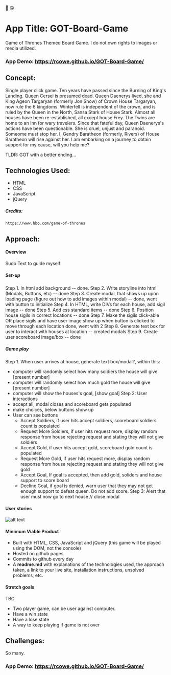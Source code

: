 :dancer:
:upside_down_face:

# App Title: GOT-Board-Game
Game of Thrones Themed Board Game. I do not own rights to images or media utilized.

### App Demo: https://rcowe.github.io/GOT-Board-Game/

## Concept:

Single player click game. Ten years have passed since the Burning of King's Landing. Queen Cersei is presumed dead. Queen Daenerys lived, she and King Ageon Targaryan (formerly Jon Snow) of Crown House Targaryan, now rule the 6 kingdoms. Winterfell is independent of the crown, and is ruled by the Queen in the North, Sansa Stark of House Stark. Almost all houses have been re-established, all except house Frey. The Twins are home to an Inn for wary travelers. Since that fateful day, Queen Daenerys's actions have been questionable. She is cruel, unjust and paranoid. Someome must stop her. I, Gendry Baratheon (formerly, Rivers) of House Baratheon will rise against her. 
I am embarking on a journey to obtain support for my cause, will you help me?

TLDR: GOT with a better ending...


## Technologies Used:

* HTML
* CSS
* JavaScript 
* jQuery

##### Credits:

    https://www.hbo.com/game-of-thrones


## Approach:

#### Overview

Sudo Text to guide myself:

##### Set-up

Step 1. In html add background -- done.
Step 2. Write storyline into html (Modals, Buttons, etc) -- done
Step 3. Create modal, that shows up upon loading page (figure out how to add images within modal) -- done, went with button to initialize
Step 4. In HTML, write DIVs for each house, add sigil image -- done
Step 5. Add css standard items -- done
Step 6. Position house sigils in correct locations -- done
Step 7. Make the sigils click-able OR place sigils and have user image show up when button is clicked to move through each location done, went with 2
Step 8. Generate text box for user to interact with houses at location -- created modals
Step 9. Create user scoreboard image/box -- done

##### Game play

Step 1. When user arrives at house, generate text box/modal?, within this:
- computer will randomly select how many soldiers the house will give [present number]
- computer will randomly select how much gold the house will give [present number]
- computer will show the houses's goal, [show goal]
  Step 2: User interactions
- accept all, modal closes and scoreboard gets populated
- make choices, below buttons show up
- User can see buttons
    - Accept Soldiers, if user hits accept soldiers, scoreboard soldiers count is populated
    - Request More Soldiers, if user hits request more, display random response from house rejecting request and stating they will not give soldiers
    - Accept Gold, if user hits accept gold, scoreboard gold count is populated
    - Request More Gold, if user hits request more, display random response from house rejecting request and stating they will not give gold
    - Accept Goal, If goal is accepted, then add gold,  soliders and house support to score board
    - Decline Goal, if goal is denied, warn user that they may not get enough support to defeat queen. Do not add score.
      Step 3: Alert that user must now go to next house // close modal

#### User stories

![alt text](/Users/rosa/all-code/projects/GOT-board-Game/GOT-UserStory.png)

#### Minimum Viable Product

* Built with HTML, CSS, JavaScript and jQuery (this game will be played using the DOM, not the console)
* Hosted on github pages
* Commits to github every day
* A **readme.md** with explanations of the technologies used, the approach taken, a link to your live site, installation instructions, unsolved problems, etc.



#### Stretch goals

TBC 
* Two player game, can be user against computer.
* Have a win state
* Have a lose state
* A way to keep playing if game is not over 

## Challenges:

So many. 

### App Demo: https://rcowe.github.io/GOT-Board-Game/
